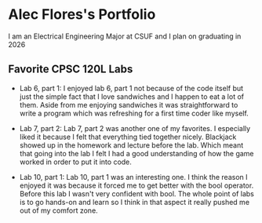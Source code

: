 
# Alec Flores's Portfolio 

I am an Electrical Engineering Major at CSUF and I plan on graduating in 2026 

## Favorite CPSC 120L Labs 

* Lab  6, part 1:
I enjoyed lab 6, part 1 not because of the code itself but just the simple fact that I love sandwiches and I happen to eat a lot of them. Aside from me enjoying sandwiches it was straightforward to write a program which was refreshing for a first time coder like myself. 

* Lab 7, part 2: 
Lab 7, part 2 was another one of my favorites. I especially liked it because I felt that everything tied together nicely. Blackjack showed up in the homework and lecture before the lab. Which meant that going into the lab I felt I had a good understanding of how the game worked in order to put it into code. 

* Lab 10, part 1: 
Lab 10, part 1 was an interesting one. I think the reason I enjoyed  it was because it forced me to get better with the bool operator. Before this lab I wasn't very confident with bool. The whole point of labs is to go hands-on and learn so I think in that aspect it really pushed me out of my comfort zone. 
